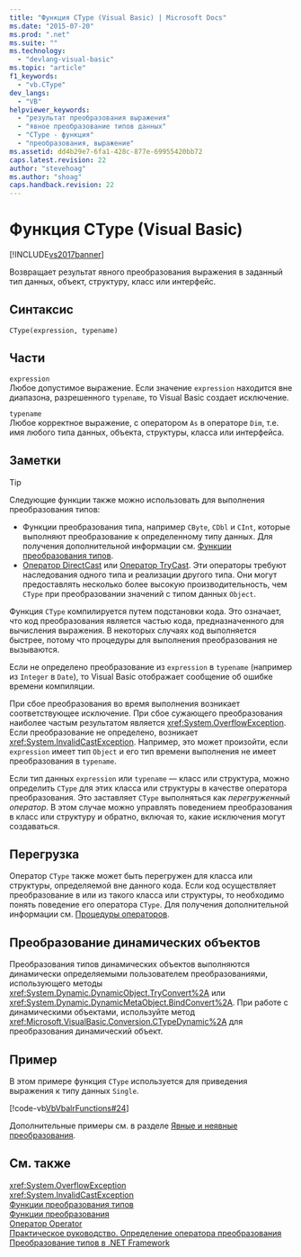 ```yaml
---
title: "Функция CType (Visual Basic) | Microsoft Docs"
ms.date: "2015-07-20"
ms.prod: ".net"
ms.suite: ""
ms.technology: 
  - "devlang-visual-basic"
ms.topic: "article"
f1_keywords: 
  - "vb.CType"
dev_langs: 
  - "VB"
helpviewer_keywords: 
  - "результат преобразования выражения"
  - "явное преобразование типов данных"
  - "CType - функция"
  - "преобразования, выражение"
ms.assetid: dd4b29e7-6fa1-428c-877e-69955420bb72
caps.latest.revision: 22
author: "stevehoag"
ms.author: "shoag"
caps.handback.revision: 22
---
```

# Функция CType (Visual Basic)
[!INCLUDE[vs2017banner](../../../visual-basic/includes/vs2017banner.md)]

Возвращает результат явного преобразования выражения в заданный тип данных, объект, структуру, класс или интерфейс.  
  
## Синтаксис  
  
```  
CType(expression, typename)  
```  
  
## Части  
 `expression`  
 Любое допустимое выражение.  Если значение `expression` находится вне диапазона, разрешенного `typename`, то Visual Basic создает исключение.  
  
 `typename`  
 Любое корректное выражение, с оператором `As` в операторе `Dim`, т.е. имя любого типа данных, объекта, структуры, класса или интерфейса.  
  
## Заметки  
  
> [!TIP]
>  Следующие функции также можно использовать для выполнения преобразования типов:  
>   
>  -   Функции преобразования типа, например `CByte`, `CDbl` и `CInt`, которые выполняют преобразование к определенному типу данных.  Для получения дополнительной информации см. [Функции преобразования типов](../../../visual-basic/language-reference/functions/type-conversion-functions.md).  
> -   [Оператор DirectCast](../../../visual-basic/language-reference/operators/directcast-operator.md) или [Оператор TryCast](../../../visual-basic/language-reference/operators/trycast-operator.md).  Эти операторы требуют наследования одного типа и реализации другого типа.  Они могут предоставлять несколько более высокую производительность, чем `CType` при преобразовании значений с типом данных `Object`.  
  
 Функция `CType` компилируется путем подстановки кода. Это означает, что код преобразования является частью кода, предназначенного для вычисления выражения.  В некоторых случаях код выполняется быстрее, потому что процедуры для выполнения преобразования не вызываются.  
  
 Если не определено преобразование из `expression` в `typename` \(например из `Integer` в `Date`\), то Visual Basic отображает сообщение об ошибке времени компиляции.  
  
 При сбое преобразования во время выполнения возникает соответствующее исключение.  При сбое сужающего преобразования наиболее частым результатом является <xref:System.OverflowException>.  Если преобразование не определено, возникает <xref:System.InvalidCastException>.  Например, это может произойти, если `expression` имеет тип `Object` и его тип времени выполнения не имеет преобразования в `typename`.  
  
 Если тип данных `expression` или `typename` — класс или структура, можно определить `CType` для этих класса или структуры в качестве оператора преобразования.  Это заставляет `CType` выполняться как *перегруженный оператор*.  В этом случае можно управлять поведением преобразования в класс или структуру и обратно, включая то, какие исключения могут создаваться.  
  
## Перегрузка  
 Оператор `CType` также может быть перегружен для класса или структуры, определяемой вне данного кода.  Если код осуществляет преобразование в или из такого класса или структуры, то необходимо понять поведение его оператора `CType`.  Для получения дополнительной информации см. [Процедуры операторов](../../../visual-basic/programming-guide/language-features/procedures/operator-procedures.md).  
  
## Преобразование динамических объектов  
 Преобразования типов динамических объектов выполняются динамически определяемыми пользователем преобразованиями, использующего методы <xref:System.Dynamic.DynamicObject.TryConvert%2A> или <xref:System.Dynamic.DynamicMetaObject.BindConvert%2A>.  При работе с динамическими объектами, используйте метод <xref:Microsoft.VisualBasic.Conversion.CTypeDynamic%2A> для преобразования динамический объект.  
  
## Пример  
 В этом примере функция `CType` используется для приведения выражения к типу данных `Single`.  
  
 [!code-vb[VbVbalrFunctions#24](../../../visual-basic/language-reference/functions/codesnippet/visualbasic/ctype-function_1.vb)]  
  
 Дополнительные примеры см. в разделе [Явные и неявные преобразования](../../../visual-basic/programming-guide/language-features/data-types/implicit-and-explicit-conversions.md).  
  
## См. также  
 <xref:System.OverflowException>   
 <xref:System.InvalidCastException>   
 [Функции преобразования типов](../../../visual-basic/language-reference/functions/type-conversion-functions.md)   
 [Функции преобразования](../../../visual-basic/language-reference/functions/conversion-functions.md)   
 [Оператор Operator](../../../visual-basic/language-reference/statements/operator-statement.md)   
 [Практическое руководство. Определение оператора преобразования](../../../visual-basic/programming-guide/language-features/procedures/how-to-define-a-conversion-operator.md)   
 [Преобразование типов в .NET Framework](../Topic/Type%20Conversion%20in%20the%20.NET%20Framework.md)